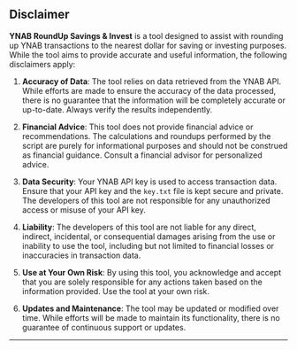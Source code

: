 ## Disclaimer

**YNAB RoundUp Savings & Invest** is a tool designed to assist with rounding up YNAB transactions to the nearest dollar for saving or investing purposes. While the tool aims to provide accurate and useful information, the following disclaimers apply:

1. **Accuracy of Data**: The tool relies on data retrieved from the YNAB API. While efforts are made to ensure the accuracy of the data processed, there is no guarantee that the information will be completely accurate or up-to-date. Always verify the results independently.

2. **Financial Advice**: This tool does not provide financial advice or recommendations. The calculations and roundups performed by the script are purely for informational purposes and should not be construed as financial guidance. Consult a financial advisor for personalized advice.

3. **Data Security**: Your YNAB API key is used to access transaction data. Ensure that your API key and the `key.txt` file is kept secure and private. The developers of this tool are not responsible for any unauthorized access or misuse of your API key.

4. **Liability**: The developers of this tool are not liable for any direct, indirect, incidental, or consequential damages arising from the use or inability to use the tool, including but not limited to financial losses or inaccuracies in transaction data.

5. **Use at Your Own Risk**: By using this tool, you acknowledge and accept that you are solely responsible for any actions taken based on the information provided. Use the tool at your own risk.

6. **Updates and Maintenance**: The tool may be updated or modified over time. While efforts will be made to maintain its functionality, there is no guarantee of continuous support or updates.

---
